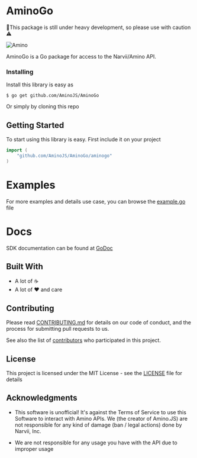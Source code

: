 # AminoGo

👷This package is still under heavy development, so please use with caution ⚠️

![Amino](https://pm1.narvii.com/6354/a293fd6d1f40df3bdd0a1211ad395fcfc1fd0def_hq.jpg)

AminoGo is a Go package for access to the Narvii/Amino API.

### Installing

Install this library is easy as
```
$ go get github.com/AminoJS/AminoGo
```

Or simply by cloning this repo

## Getting Started

To start using this library is easy.
First include it on your project
```go
import (
    "github.com/AminoJS/AminoGo/aminogo"
)
```

# Examples

For more examples and details use case, you can browse the [example.go](example.go) file

# Docs

SDK documentation can be found at [GoDoc](https://godoc.org/github.com/AminoJS/AminoGo/aminogo)

## Built With

* A lot of ☕
* A lot of ❤️ and care

## Contributing

Please read [CONTRIBUTING.md](CONTRIBUTING.md) for details on our code of conduct, and the process for submitting pull requests to us.

See also the list of [contributors](https://github.com/AminoJS/AminoGo/contributors) who participated in this project.

## License

This project is licensed under the MIT License - see the [LICENSE](LICENSE) file for details

## Acknowledgments

* This software is unofficial! It's against the Terms of Service to use this Software to interact with Amino APIs. We (the creator of Amino.JS) are not responsible for any kind of damage (ban / legal actions) done by Narvii, Inc. 

* We are not responsible for any usage you have with the API due to improper usage